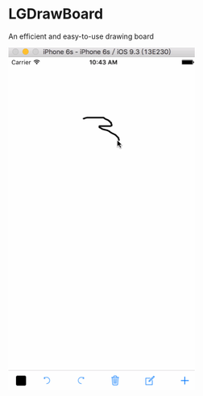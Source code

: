 # LGDrawBoard
An efficient and easy-to-use drawing board

<img src="https://github.com/gang544043963/LGDrawBoard/blob/master/LGDrawBoard.gif?raw=true" alt="CXLSlideList Screenshot" width="370" height="680"/>
